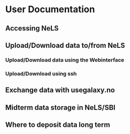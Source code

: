# User Documentation

## Accessing NeLS

## Upload/Download data to/from NeLS

### Upload/Download data using the Webinterface

### Upload/Download using ssh

## Exchange data with usegalaxy.no

## Midterm data storage in NeLS/SBI

## Where to deposit data long term